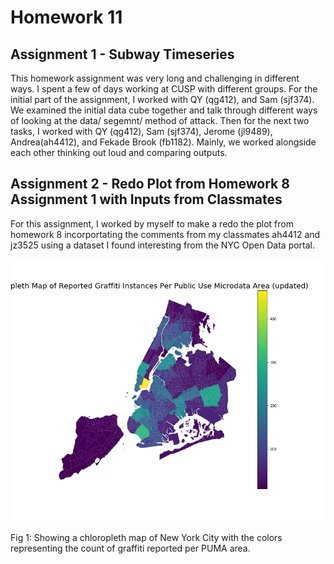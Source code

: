 # Homework 11

## Assignment 1 - Subway Timeseries
This homework assignment was very long and challenging in different ways. I spent a few of days working at CUSP with different groups. For the initial part of the assignment, I worked with QY (qg412), and Sam (sjf374). We examined the initial data cube together and talk through different ways of looking at the data/ segemnt/ method of attack. Then for the next two tasks, I worked with QY (qg412), Sam (sjf374), Jerome (jl9489), Andrea(ah4412), and Fekade Brook (fb1182). Mainly, we worked alongside each other thinking out loud and comparing outputs.

## Assignment 2 - Redo Plot from Homework 8 Assignment 1 with Inputs from Classmates
For this assignment, I worked by myself to make a redo the plot from homework 8 incorportating the comments from my classmates ah4412 and jz3525 using a dataset I found interesting from the NYC Open Data portal. 

![graffiti](../HW11_yg833/Map_Graffiti_Instances.png)

Fig 1: Showing a chloropleth map of New York City with the colors representing the count of graffiti reported per PUMA area.